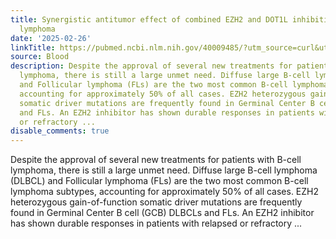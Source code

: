 ```yaml
---
title: Synergistic antitumor effect of combined EZH2 and DOT1L inhibition in B-cell
  lymphoma
date: '2025-02-26'
linkTitle: https://pubmed.ncbi.nlm.nih.gov/40009485/?utm_source=curl&utm_medium=rss&utm_campaign=journals&utm_content=7603509&fc=None&ff=20250227170931&v=2.18.0.post9+e462414
source: Blood
description: Despite the approval of several new treatments for patients with B-cell
  lymphoma, there is still a large unmet need. Diffuse large B-cell lymphoma (DLBCL)
  and Follicular lymphoma (FLs) are the two most common B-cell lymphoma subtypes,
  accounting for approximately 50% of all cases. EZH2 heterozygous gain-of-function
  somatic driver mutations are frequently found in Germinal Center B cell (GCB) DLBCLs
  and FLs. An EZH2 inhibitor has shown durable responses in patients with relapsed
  or refractory ...
disable_comments: true
---
```

Despite the approval of several new treatments for patients with B-cell lymphoma, there is still a large unmet need. Diffuse large B-cell lymphoma (DLBCL) and Follicular lymphoma (FLs) are the two most common B-cell lymphoma subtypes, accounting for approximately 50% of all cases. EZH2 heterozygous gain-of-function somatic driver mutations are frequently found in Germinal Center B cell (GCB) DLBCLs and FLs. An EZH2 inhibitor has shown durable responses in patients with relapsed or refractory ...